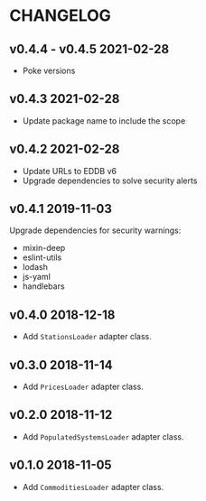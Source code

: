 # CHANGELOG

## v0.4.4 - v0.4.5 2021-02-28
* Poke versions

## v0.4.3 2021-02-28
* Update package name to include the scope

## v0.4.2 2021-02-28
* Update URLs to EDDB v6
* Upgrade dependencies to solve security alerts

## v0.4.1 2019-11-03
Upgrade dependencies for security warnings:

  * mixin-deep
  * eslint-utils
  * lodash
  * js-yaml
  * handlebars

## v0.4.0 2018-12-18
* Add `StationsLoader` adapter class.

## v0.3.0 2018-11-14
* Add `PricesLoader` adapter class.

## v0.2.0 2018-11-12
* Add `PopulatedSystemsLoader` adapter class.

## v0.1.0 2018-11-05
* Add `CommoditiesLoader` adapter class.

